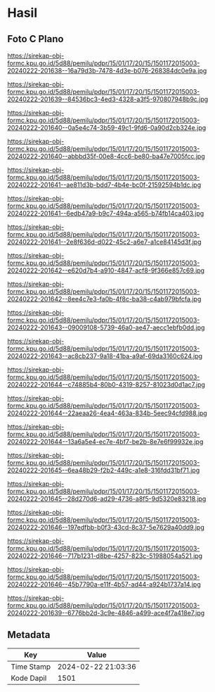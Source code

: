 # Hasil

## Foto C Plano

https://sirekap-obj-formc.kpu.go.id/5d88/pemilu/pdpr/15/01/17/20/15/1501172015003-20240222-201638--16a79d3b-7478-4d3e-b076-268384dc0e9a.jpg

https://sirekap-obj-formc.kpu.go.id/5d88/pemilu/pdpr/15/01/17/20/15/1501172015003-20240222-201639--84536bc3-4ed3-4328-a3f5-970807948b9c.jpg

https://sirekap-obj-formc.kpu.go.id/5d88/pemilu/pdpr/15/01/17/20/15/1501172015003-20240222-201640--0a5e4c74-3b59-49c1-9fd6-0a90d2cb324e.jpg

https://sirekap-obj-formc.kpu.go.id/5d88/pemilu/pdpr/15/01/17/20/15/1501172015003-20240222-201640--abbbd35f-00e8-4cc6-be80-ba47e7005fcc.jpg

https://sirekap-obj-formc.kpu.go.id/5d88/pemilu/pdpr/15/01/17/20/15/1501172015003-20240222-201641--ae811d3b-bdd7-4b4e-bc0f-21592594b1dc.jpg

https://sirekap-obj-formc.kpu.go.id/5d88/pemilu/pdpr/15/01/17/20/15/1501172015003-20240222-201641--6edb47a9-b9c7-494a-a565-b74fb14ca403.jpg

https://sirekap-obj-formc.kpu.go.id/5d88/pemilu/pdpr/15/01/17/20/15/1501172015003-20240222-201641--2e8f636d-d022-45c2-a6e7-a1ce84145d3f.jpg

https://sirekap-obj-formc.kpu.go.id/5d88/pemilu/pdpr/15/01/17/20/15/1501172015003-20240222-201642--e620d7b4-a910-4847-acf8-9f366e857c69.jpg

https://sirekap-obj-formc.kpu.go.id/5d88/pemilu/pdpr/15/01/17/20/15/1501172015003-20240222-201642--8ee4c7e3-fa0b-4f8c-ba38-c4ab979bfcfa.jpg

https://sirekap-obj-formc.kpu.go.id/5d88/pemilu/pdpr/15/01/17/20/15/1501172015003-20240222-201643--09009108-5739-46a0-ae47-aecc1ebfb0dd.jpg

https://sirekap-obj-formc.kpu.go.id/5d88/pemilu/pdpr/15/01/17/20/15/1501172015003-20240222-201643--ac8cb237-9a18-41ba-a9af-69da3160c624.jpg

https://sirekap-obj-formc.kpu.go.id/5d88/pemilu/pdpr/15/01/17/20/15/1501172015003-20240222-201644--c74885b4-80b0-4319-8257-81023d0d1ac7.jpg

https://sirekap-obj-formc.kpu.go.id/5d88/pemilu/pdpr/15/01/17/20/15/1501172015003-20240222-201644--22aeaa26-4ea4-463a-834b-5eec94cfd988.jpg

https://sirekap-obj-formc.kpu.go.id/5d88/pemilu/pdpr/15/01/17/20/15/1501172015003-20240222-201644--13a6a5e4-ec7e-4bf7-be2b-8e7e6f99932e.jpg

https://sirekap-obj-formc.kpu.go.id/5d88/pemilu/pdpr/15/01/17/20/15/1501172015003-20240222-201645--6ea48b29-f2b2-449c-a1e8-316fdd31bf71.jpg

https://sirekap-obj-formc.kpu.go.id/5d88/pemilu/pdpr/15/01/17/20/15/1501172015003-20240222-201645--28d270d6-ad29-4736-a8f5-9d5320e83218.jpg

https://sirekap-obj-formc.kpu.go.id/5d88/pemilu/pdpr/15/01/17/20/15/1501172015003-20240222-201646--197edfbb-b0f3-43cd-8c37-5e7629a40dd9.jpg

https://sirekap-obj-formc.kpu.go.id/5d88/pemilu/pdpr/15/01/17/20/15/1501172015003-20240222-201646--717b1231-d8be-4257-823c-51988054a521.jpg

https://sirekap-obj-formc.kpu.go.id/5d88/pemilu/pdpr/15/01/17/20/15/1501172015003-20240222-201646--45b7790a-e11f-4b57-ad44-a924b1737a14.jpg

https://sirekap-obj-formc.kpu.go.id/5d88/pemilu/pdpr/15/01/17/20/15/1501172015003-20240222-201639--6776bb2d-3c9e-4846-a499-ace4f7a418e7.jpg


## Metadata

| Key        | Value               |
| ---------- | ------------------- |
| Time Stamp | 2024-02-22 21:03:36 |
| Kode Dapil | 1501                |



